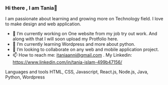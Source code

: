 ### Hi there , I am Tania👋

I am passionate about learning and growing more on Technology field. I love to make design and web application. 

- 🔭 I’m currently working on One website from my job try out work. And along with that I will soon upload my Protfolio here. 
- 🌱 I’m currently learning Wordpress and more about python.
- 👯 I’m looking to collaborate on any web and mobile application project.
- 📫 How to reach me: itaniaanni@gmail.com . My Linkedin: https://www.linkedin.com/in/tania-islam-499b47156/

Languages and tools 
HTML, CSS, Javascript, React.js, Node.js, Java, Python, Wordpress
